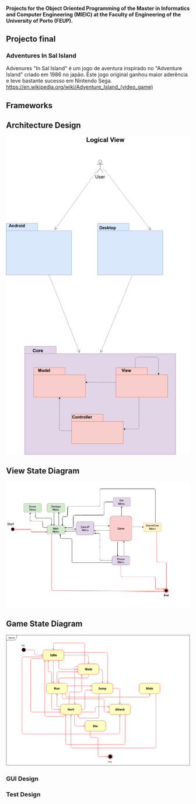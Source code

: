 #### Projects for the Object Oriented Programming of the Master in Informatics and Computer Engineering (MIEIC) at the Faculty of Engineering of the University of Porto (FEUP). 


## Projecto final 

### Adventures In Sal Island

Advenures "In Sal Island" é um jogo de aventura inspirado no "Adventure Island" criado em 1986 no japão.
Este jogo original  ganhou maior aderência e teve bastante sucesso em Nintendo  Sega.
https://en.wikipedia.org/wiki/Adventure_Island_(video_game)


## Frameworks


## Architecture Design





![A](/Check-Point/view.png)





## View State Diagram 


![A](/Check-Point/stateView.png)





## Game State Diagram



![A](/Check-Point/gameSt.png)


### GUI Design


### Test Design








